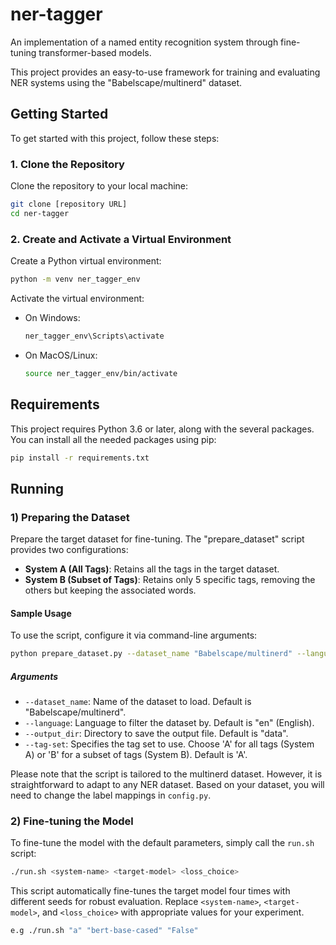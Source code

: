 
# ner-tagger
An implementation of a named entity recognition system through fine-tuning transformer-based models.

This project provides an easy-to-use framework for training and evaluating NER systems using the "Babelscape/multinerd" dataset. 


## Getting Started

To get started with this project, follow these steps:

### 1. Clone the Repository

Clone the repository to your local machine:

```bash
git clone [repository URL]
cd ner-tagger
```

### 2. Create and Activate a Virtual Environment

Create a Python virtual environment:

```bash
python -m venv ner_tagger_env
```

Activate the virtual environment:

- On Windows:
  ```bash
  ner_tagger_env\Scripts\activate
  ```
- On MacOS/Linux:
  ```bash
  source ner_tagger_env/bin/activate
  ```

## Requirements

This project requires Python 3.6 or later, along with the several packages.
You can install all the needed packages using pip:

```bash
pip install -r requirements.txt
```

## Running

### 1) Preparing the Dataset

Prepare the target dataset for fine-tuning. The "prepare_dataset" script provides two configurations:

- **System A (All Tags)**: Retains all the tags in the target dataset.
- **System B (Subset of Tags)**: Retains only 5 specific tags, removing the others but keeping the associated words.

#### Sample Usage

To use the script, configure it via command-line arguments:

```bash
python prepare_dataset.py --dataset_name "Babelscape/multinerd" --language "en" --output_dir "data" --tag-set "A"
```

##### Arguments

- `--dataset_name`: Name of the dataset to load. Default is "Babelscape/multinerd".
- `--language`: Language to filter the dataset by. Default is "en" (English).
- `--output_dir`: Directory to save the output file. Default is "data".
- `--tag-set`: Specifies the tag set to use. Choose 'A' for all tags (System A) or 'B' for a subset of tags (System B). Default is 'A'.

Please note that the script is tailored to the multinerd dataset. However, it is straightforward to adapt to any NER dataset. Based on your dataset, you will need to change the label mappings in `config.py`.

### 2) Fine-tuning the Model

To fine-tune the model with the default parameters, simply call the `run.sh` script:

```bash
./run.sh <system-name> <target-model> <loss_choice>
```
This script automatically fine-tunes the target model four times  with different seeds for robust evaluation. Replace `<system-name>`, `<target-model>`, and `<loss_choice>` with appropriate values for your experiment.
```bash
e.g ./run.sh "a" "bert-base-cased" "False"
```
